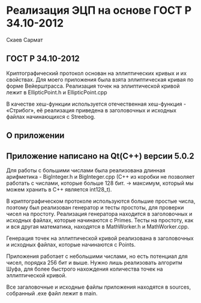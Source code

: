 # Реализация ЭЦП на основе ГОСТ Р 34.10-2012
Скаев Сармат

## ГОСТ Р 34.10-2012

Криптографический протокол основан на эллиптических кривых и их
свойствах. Для моего приложения была взята эллиптическая кривая по форме
Вейерштрасса. Реализация точек на эллиптической кривой лежит в
EllipticPoint.h и EllipticPoint.cpp

В качестве хеш-функции используется отечественная хеш-функция -
«Стрибог», её реализация приведена в заголовочных и исходных файлах
начинающихся с Streebog.

## О приложении

## Приложение написано на Qt(C++) версии 5.0.2

Для работы с большими числами была реализована длинная арифметика -
BigInteger.h и BigInteger.cpp (C++ из коробки не позволяет работать с
числами, которые больше 128 бит. -\> максимум, который мы можем хранить
в C++ является int128_t).

В криптографическом протоколе используются большие простые числа,
поэтому был реализован генератор и тесты простоты, для проверки чисел на
простоту. Реализация генератора находится в заголовочных и исходных
файлах, которые начинаются с Primes. Тесты на простоту, как и вся другая
математика, находятся в MathWorker.h и MathWorker.cpp.

Генерация точек на эллиптической кривой реализована в заголовочных и
исходных файлах, которые начинаются с Points.

Приложения работает с небольшими числами, но есть потенциал для чисел,
порядка 256 бит и выше. Нужно лишь реализовать алгоритм Шуфа, для более
быстрого нахождения количества точек на эллиптической кривой.

Все загаловочные и исходные файлы приложения находятся в sources,
собранный .exe файл лежит в main.
